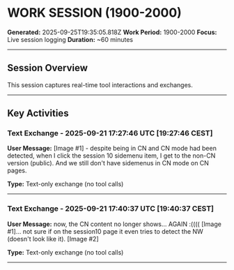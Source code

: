 # WORK SESSION (1900-2000)

**Generated:** 2025-09-25T19:35:05.818Z
**Work Period:** 1900-2000
**Focus:** Live session logging
**Duration:** ~60 minutes

---

## Session Overview

This session captures real-time tool interactions and exchanges.

---

## Key Activities

### Text Exchange - 2025-09-21 17:27:46 UTC [19:27:46 CEST]

**User Message:** [Image #1] - despite being in CN and CN mode had been detected, when I click the session 10 sidemenu item, I get to the non-CN version (public). And we still don't have sidemenus in CN mode on CN pages.

**Type:** Text-only exchange (no tool calls)

---

### Text Exchange - 2025-09-21 17:40:37 UTC [19:40:37 CEST]

**User Message:** now, the CN content no longer shows... AGAIN :(((( [Image #1]... not sure if on the session10 page it even tries to detect the NW (doesn't look like it). [Image #2]

**Type:** Text-only exchange (no tool calls)

---

